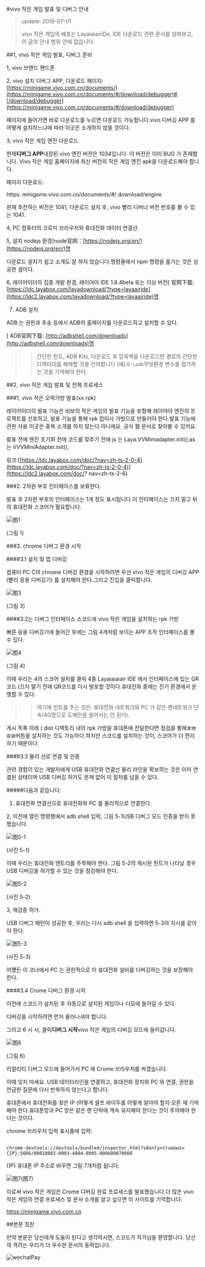 #vivo 작은 게임 발표 및 디버그 안내

> update: 2019-07-01
>>
> vivo 작은 게임의 배포는 LayaiaiairiDe, IDE 다운로드 관련 문서를 살펴보고, 이 글의 안내 범위 안에 없습니다.

##1, vivo 작은 게임 발표, 디버그 준비

1, vivo 브랜드 핸드폰

2, vivo 설치 디버그 APP, 다운로드 페이지:[https://minigame.vivo.com.cn/documents/](https://minigame.vivo.com.cn/documents/#/download/debugger)#[/download/debugger](https://minigame.vivo.com.cn/documents/#/download/debugger)

페이지에 들어가면 바로 다운로드를 누르면 다운로드 가능합니다.vivo 디버깅 APP 를 어떻게 설치하느냐에 따라 이곳은 소개하지 않을 것이다.

3, vivo 작은 게임 엔진 다운로드

현재**디버그 APP**내장된 vivo 엔진 버전은 1034입니다. 이 버전은 이미 BUG 가 존재합니다. Vivo 작은 게임 홈페이지에 최신 버전의 작은 게임 엔진 apk을 다운로드해야 합니다.

페이지 다운로드:

https: minigame.vivo.com.cn/documents/#/ download/engine

현재 추천하는 버전은 1041, 다운로드 설치 후, vivo 빨리 디버너 버전 번호를 볼 수 있는 1041.

4, PC 컴퓨터의 크로미 브라우저와 휴대전화 데이터 연결선.

5, 설치 nodejs 환경[node官网：[https://nodejs.org/en/](https://nodejs.org/en/)명

다운로드 설치가 쉽고 소개도 잘 하지 않습니다.명령줄에서 npm 명령을 옮기는 것은 성공한 셈이다.

6, 레이어이더의 집중 개발 환경, 레이야아 IDE 1.8.4beta 또는 이상 버전[ 官网下载: [https://ldc.layabox.com/layadownload/?type=layaairide](https://ldc2.layabox.com/layadownload/?type=layaairide)명

7. ADB 설치

ADB 는 권한과 추송 등에서 ADB의 홈페이지를 다운로드하고 설치할 수 있다.


 [ ADB官网下载:  [http://adbshell.com/downloads](http://adbshell.com/downloads)명

>> 간단한 힌트, ADB Kits, 다운로드 후 압축백을 다운로드한 경로의 간단한 디렉터리를 해제할 것을 건의합니다 (예):`D:\adb`무엇환경 변수를 첨가하는 것을 기억해야 한다.
>>

##2, vivo 작은 게임 발표 및 전체 프로세스

###1, vivo 작은 오락가방 발표(xx.rpk)

레이어이더의 발표 기능은 비보의 작은 게임의 발표 기능을 포함해 레이야아 엔진의 프로젝트를 선포하고, 발표 기능을 통해 rpk 접미사 가방으로 만들어야 한다.발표 기능에 관한 사용.이곳은 중복 소개를 하지 않는다.아니에요. 공식 웹 문서로 찾아볼 수 있어요.

발표 전에 엔진 초기화 전에 코드를 맞추기 전에 js 는 Laya.VVMiniadapter.init();as 는 VVVMiniAdapter.init();

링크:[[https://ldc.layabox.com/doc/?nav=zh-ts-2-0-4](https://ldc.layabox.com/doc/?nav=zh-ts-2-0-4)](https://ldc2.layabox.com/doc/? nav=zh-ts-2-6)

###2. 2차원 부호 인터페이스를 보류한다.

발표 후 2차원 부호의 인터페이스는 1개 정도 표시됩니다.이 인터페이스는 끄지 말고 뒤의 휴대전화 스코어가 필요합니다.

![图1](img/1.png) 


(그림 1)

###3. chrome 디버그 환경 시작

####3.1 설치 및 앱 디버깅

컴퓨터 PC C의 chrome 디버깅 환경을 시작하려면 우선 vivo 작은 게임의 디버깅 APP (빨리 응용 디버깅기) 를 설치해야 한다.그리고 진입을 클릭합니다.

![图3](img/3.png) 


(그림 3)

####3.2는 디버그 인터페이스 스코드에 vivo 작은 게임을 설치하는 rpk 가방

빠른 응용 디버깅기에 들어간 후에는 그림 4개처럼 보이는 APP 조작 인터페이스를 볼 수 있다.

![图4](img/4.png)  


(그림 4)

이때 우리는 4의 스코어 설치를 클릭 4중 Layaiaiaiair IDE 에서 인터페이스에 있는 QR코드 (끄지 말기 전에 QR코드를 다시 발포할 것이다.휴대전화 중에는 진기 환경에서 운행할 수 있다.

>> 여기에 힌트를 주는 것은: 휴대전화 네트워크와 PC 가 같은 랜네트워크 단속(4G망으로 도메인을 쓸어서는 안 된다).

게시 목록 아래 / dist 디렉토리 내의 rpk 가방을 휴대폰에 전달한다면 점검을 통해`本地安装`버튼을 설치하는 것도 가능하다.하지만 스코드를 설치하는 것이, 스코어가 더 편리하기 때문이다.

####3.3 물리 선로 연결 및 인증

관련 경험이 있는 개발자에게 USB 휴대전화 연결선 물리 라인을 확보하는 것은 이미 연결된 상태이며 USB 디버깅 허가도 문제 없어 이 절차를 넘을 수 있다.

#####다음과 같습니다:

1. 휴대전화 연결선으로 휴대전화와 PC 를 물리적으로 연결한다.

2, 이전에 열린 명령행에서 adb shell 입력, 그림 5-1USB 디버그 모드 인증을 받지 못했습니다.

![图5-1](img/5-1.png) 


(사진 5-1)

이때 우리는 휴대전화 엔트리를 주목해야 한다. 그림 5-2의 제시된 힌트가 나타날 경우 USB 디버깅을 허가할 수 있는 것을 점검해야 한다.

![图5-2](img/5-2.png) 


(사진 5-2)

3, 재검증 허가.

USB 디버그 패턴이 성공한 후, 우리는 다시 adb shell 을 입력하면 5-3의 지시를 같아야 한다.

![图5-3](img/5-3.png) 


(사진 5-3)

어쨌든 이 코너에서 PC 는 권한적으로 이 휴대전화 설비를 디버깅하는 것을 보장해야 한다.

####3.4 Crome 디버그 환경 시작

이전에 스코드가 설치된 후 자동으로 설치된 게임이나 디모에 들어갈 수 있다.

디버깅을 시작하려면 먼저 물러나셔야 합니다.

그리고 6 시 시, 클릭**디버그 시작**vivo 작은 게임의 디버깅 모드에 들어갑니다.

![图6](img/6.png) 


(그림 6)

리얼리티 디버그 모드에 들어가서 PC 에 Crome 브라우저를 켜겠습니다.

이때 잊지 마세요. USB 데이터라인을 연결하고, 휴대전화 장치와 PC 와 연결, 권한을 언급한 질문에 다시 반복하지 않는다고 합니다.

휴대폰에서 휴대전화를 찾은 IP (어떻게 셀프 바이두를 어떻게 알아야 할지 모른 채 기억해야 한다.휴대폰망과 PC 망은 같은 랜 단락에 계속 유지해야 한다는 것이 주의해야 한다는 것이다.

chrome 브라우저 입력 표시줄에 입력:


```

chrome-devtools://devtools/bundled/inspector.html?v8only=true&ws={IP}:5086/00010002-0003-4004-8005-000600070008
```


{IP} 휴대폰 IP 주소로 바꾸면 그림 7개처럼 됩니다.

![图7](img/7.png)(图7)




이로써 vivo 작은 게임은 Crome 디버깅 완료 프로세스를 발표했습니다.더 많은 vivo 작은 게임의 연결 프로세스 및 문서 소개를 알고 싶으면 이 사이트를 기억합니다:

https://minigame.vivo.com.cn



##본문 칭찬

만약 본문은 당신에게 도움이 된다고 생각하시면, 스코드가 작가님을 환영합니다. 당신의 격려는 우리가 더 우수한 문서의 동력입니다.

![wechatPay](../../../wechatPay.jpg)

